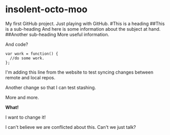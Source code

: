 # insolent-octo-moo
My first GitHub project.  Just playing with GitHub.
#This is a heading
##This is a sub-heading
And here is some information about the subject at hand.
##Another sub-heading
More useful information.

And code?

    var work = function() {
      //do some work.
    };

I'm adding this line from the website to test syncing changes between remote and local repos.

Another change so that I can test stashing.

More and more.

**What!**

I want to change it!

I can't believe we are conflicted about this.  Can't we just talk?
